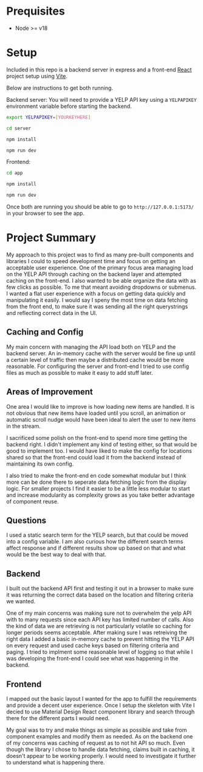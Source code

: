 # Prequisites

- Node >= v18

# Setup
Included in this repo is a backend server in express and a front-end [React](https://react.dev/) project setup using [Vite](https://vitejs.dev/). 

Below are instructions to get both running.

Backend server:
You will need to provide a YELP API key using a `YELPAPIKEY` environment variable before starting the backend.


```sh
export YELPAPIKEY=[YOURKEYHERE]

cd server 

npm install

npm run dev
```

Frontend:

```sh
cd app 

npm install

npm run dev
```

Once both are running you should be able to go to `http://127.0.0.1:5173/` in your browser to see the app.

# Project Summary

My approach to this project was to find as many pre-built components and libraries I could to speed development time and focus on getting an acceptable user experience. One of the primary focus area managing load on the YELP API through caching on the backend layer and attempted caching on the front-end. I also wanted to be able organize the data with as few clicks as possible. To me that meant avoiding dropdowns or submenus. I wanted a flat user experience with a focus on getting data quickly and manipulating it easily. I would say I speny the most time on data fetching from the front end, to make sure it was sending all the right querystrings and reflecting correct data in the UI.

## Caching and Config

My main concern with managing the API load both on YELP and the backend server. An in-memory cache with the server would be fine up until a certain level of traffic then maybe a distributed cache would be more reasonable. For configuring the server and front-end I tried to use config files as much as possible to make it easy to add stuff later.

## Areas of Improvement

One area I would like to improve is how loading new items are handled. It is not obvious that new items have loaded until you scroll, an animation or automatic scroll nudge would have been ideal to alert the user to new items in the stream.

I sacrificed some polish on the front-end to spend more time getting the backend right. I didn't implement any kind of testing either, so that would be good to implement too. I would have liked to make the config for locations shared so that the front-end could load it from the backend instead of maintaining its own config.

I also tried to make the front-end en code somewhat modular but I think more can be done there to seperate data fetching logic from the display logic. For smaller projects I find it easier to be a little less modular to start and increase modularity as complexity grows as you take better advantage of component reuse.

## Questions
 
I used a static search term for the YELP search, but that could be moved into a config variable. I am also curious how the different search terms affect response and if different results show up based on that and what would be the best way to deal with that.

## Backend

I built out the backend API first and testing it out in a browser to make sure it was returning the correct data based on the location and filtering criteria we wanted.

One of my main concerns was making sure not to overwhelm the yelp API with to many requests since each API key has limited number of calls. Also the kind of data we are retrieving is not particularly volatile so caching for longer periods seems acceptable. After making sure I was retreiving the right data I added a basic in-memory cache to prevent hitting the YELP API on every request and used cache keys based on filtering criteria and paging. I tried to implment some reasonable level of logging so that while I was developing the front-end I could see what was happening in the backend.

## Frontend

I mapped out the basic layout I wanted for the app to fulfill the requirements and provide a decent user experience. Once I setup the skeleton with Vite I decied to use Material Design React component library and search through there for the different parts I would need.

My goal was to try and make things as simple as possible and take from component examples and modify them as needed. As on the backend one of my concerns was caching of request as to not hit API so much. Even though the library I chose to handle data fetching, claims built in caching, it doesn't appear to be working properly. I would need to investigate it further to understand what is happening there.
